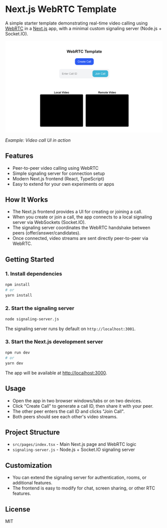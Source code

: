 # Next.js WebRTC Template

A simple starter template demonstrating real-time video calling using [WebRTC](https://webrtc.org/) in a [Next.js](https://nextjs.org/) app, with a minimal custom signaling server (Node.js + Socket.IO).

![Next.js WebRTC Template - Screenshot of the app](public/screenshot.png)

*Example: Video call UI in action*

## Features
- Peer-to-peer video calling using WebRTC
- Simple signaling server for connection setup
- Modern Next.js frontend (React, TypeScript)
- Easy to extend for your own experiments or apps

## How It Works
- The Next.js frontend provides a UI for creating or joining a call.
- When you create or join a call, the app connects to a local signaling server via WebSockets (Socket.IO).
- The signaling server coordinates the WebRTC handshake between peers (offer/answer/candidates).
- Once connected, video streams are sent directly peer-to-peer via WebRTC.

## Getting Started

### 1. Install dependencies

```bash
npm install
# or
yarn install
```

### 2. Start the signaling server

```bash
node signaling-server.js
```

The signaling server runs by default on `http://localhost:3001`.

### 3. Start the Next.js development server

```bash
npm run dev
# or
yarn dev
```

The app will be available at [http://localhost:3000](http://localhost:3000).

## Usage
- Open the app in two browser windows/tabs or on two devices.
- Click "Create Call" to generate a call ID, then share it with your peer.
- The other peer enters the call ID and clicks "Join Call".
- Both peers should see each other's video streams.

## Project Structure
- `src/pages/index.tsx` - Main Next.js page and WebRTC logic
- `signaling-server.js` - Node.js + Socket.IO signaling server

## Customization
- You can extend the signaling server for authentication, rooms, or additional features.
- The frontend is easy to modify for chat, screen sharing, or other RTC features.

## License
MIT
